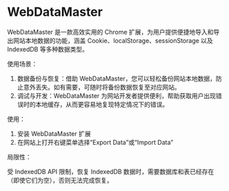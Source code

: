 # WebDataMaster

WebDataMaster 是一款高效实用的 Chrome 扩展，为用户提供便捷地导入和导出网站本地数据的功能，涵盖 Cookie、localStorage、sessionStorage 以及 IndexedDB 等多种数据类型。

使用场景：

1. 数据备份与恢复：借助 WebDataMaster，您可以轻松备份网站本地数据，防止意外丢失。如有需要，可随时将备份数据恢复至对应网站。
2. 调试与开发：WebDataMaster 为网站开发者提供便利，帮助获取用户出现错误时的本地缓存，从而更容易地复现特定情况下的错误。

使用：

1. 安装 WebDataMaster 扩展
2. 在网站上打开右键菜单选择“Export Data”或“Import Data”

局限性：

受 IndexedDB API 限制，恢复 IndexedDB 数据时，需要数据库和表已经存在（即使它们为空），否则无法完成恢复。

